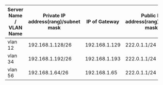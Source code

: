 | Server Name / VLAN Name | Private IP address(rang)/subnet mask | IP of Gateway | Public IP address(rang)/subnet mask | Static/dynamic mapping |
| ----------------------- | ------------------------------------ | ------------- | ----------------------------------- | ---------------------- |
| vlan 12                 | 192.168.1.128/26                     | 192.168.1.129 | 222.0.1.1/24                        | Dynamic                |
| vlan 34                 | 192.168.1.192/26                     | 192.168.1.193 | 222.0.1.1/24                        | Dynamic                |
| vlan 56                 | 192.168.1.64/26                      | 192.168.1.65  | 222.0.1.1/24                        | Dynamic                |

